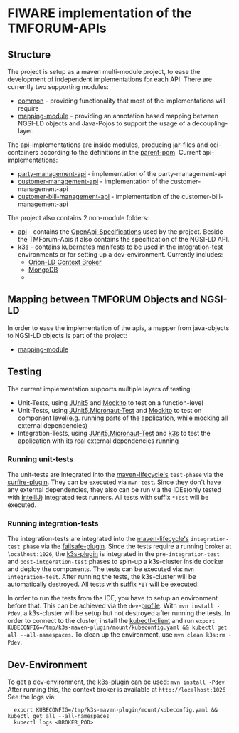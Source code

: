 # FIWARE implementation of the TMFORUM-APIs


## Structure

The project is setup as a maven multi-module project, to ease the development of independent implementations for each API. 
There are currently two supporting modules:
- [common](common) - providing functionality that most of the implementations will require
- [mapping-module](mapping) - providing an annotation based mapping between NGSI-LD objects and Java-Pojos to support the usage of a decoupling-layer.

The api-implementations are inside modules, producing jar-files and oci-containers according to the definitions in the [parent-pom](pom.xml). 
Current api-implementations:
- [party-management-api](party) - implementation of the party-management-api
- [customer-management-api](customer) - implementation of the customer-management-api
- [customer-bill-management-api](customer-bill) - implementation of the customer-bill-management-api

The project also contains 2 non-module folders:
- [api](api) - contains the [OpenApi-Specifications](https://spec.openapis.org/oas/v3.1.0) used by the project. Beside the TMForum-Apis it also contains the specification of the NGSI-LD API.
- [k3s](k3s) - contains kubernetes manifests to be used in the integration-test environments or for setting up a dev-environment. Currently includes:
  - [Orion-LD Context Broker](https://github.com/FIWARE/context.Orion-LD)
  - [MongoDB](https://www.mongodb.com/)
  - 
## Mapping between TMFORUM Objects and NGSI-LD

In order to ease the implementation of the apis, a mapper from java-objects to NGSI-LD objects is part of the project:
- [mapping-module](mapping)

## Testing

The current implementation supports multiple layers of testing:
- Unit-Tests, using [JUnit5](https://junit.org/junit5/docs/current/user-guide/) and [Mockito](https://site.mockito.org/) to test on a function-level
- Unit-Tests, using [JUnit5](https://junit.org/junit5/docs/current/user-guide/),[Micronaut-Test](https://micronaut-projects.github.io/micronaut-test/latest/guide/) and [Mockito](https://site.mockito.org/) to test on component level(e.g. running parts of the application, while mocking all external dependencies)
- Integration-Tests, using [JUnit5](https://junit.org/junit5/docs/current/user-guide/),[Micronaut-Test](https://micronaut-projects.github.io/micronaut-test/latest/guide/) and [k3s](https://k3s.io/) to test the application with its real external dependencies running

### Running unit-tests

The unit-tests are integrated into the [maven-lifecycle's](https://maven.apache.org/guides/introduction/introduction-to-the-lifecycle.html) ```test-phase``` via the [surfire-plugin](https://maven.apache.org/surefire/maven-surefire-plugin/).
They can be executed via ```mvn test```. Since they don't have any external dependencies, they also can be run via the IDEs(only tested with [IntelliJ](https://www.jetbrains.com/idea/)) integrated test runners.
All tests with suffix ```*Test``` will be executed.

### Running integration-tests

The integration-tests are integrated into the [maven-lifecycle's](https://maven.apache.org/guides/introduction/introduction-to-the-lifecycle.html) ```integration-test phase``` via the [failsafe-plugin](https://maven.apache.org/surefire/maven-failsafe-plugin/). Since the 
tests require a running broker at ```localhost:1026```, the [k3s-plugin](https://github.com/kokuwaio/k3s-maven-plugin) is integrated in the ```pre-integration-test``` and ```post-intgeration-test``` phases to spin-up a k3s-cluster inside docker and deploy the components.
The tests can be executed via: ```mvn integration-test```. After running the tests, the k3s-cluster will be automatically destroyed.
All tests with suffix ```*IT``` will be executed.

In order to run the tests from the IDE, you have to setup an environment before that. This can be achieved via the ```dev```-[profile](https://maven.apache.org/guides/introduction/introduction-to-profiles.html).
With ```mvn install -Pdev```, a k3s-cluster will be setup but not destroyed after running the tests. 
In order to connect to the cluster, install the [kubectl-client](https://kubernetes.io/docs/tasks/tools/#kubectl) and run ```export KUBECONFIG=/tmp/k3s-maven-plugin/mount/kubeconfig.yaml && kubectl get all --all-namespaces```.
To clean up the environment, use ```mvn clean k3s:rm -Pdev```.

## Dev-Environment

To get a dev-environment, the [k3s-plugin](https://github.com/kokuwaio/k3s-maven-plugin) can be used: ```mvn install -Pdev```
After running this, the context broker is available at ```http://localhost:1026```
See the logs via:
```
  export KUBECONFIG=/tmp/k3s-maven-plugin/mount/kubeconfig.yaml && kubectl get all --all-namespaces
  kubectl logs <BROKER_POD>
```
